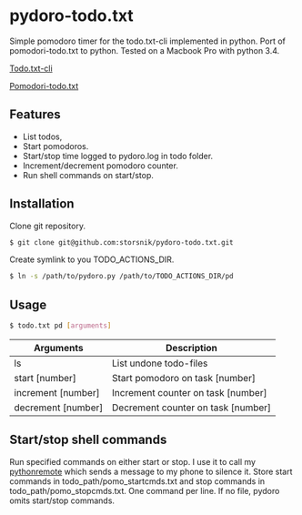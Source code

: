 pydoro-todo.txt
===============

Simple pomodoro timer for the todo.txt-cli implemented in python.
Port of pomodori-todo.txt to python.
Tested on a Macbook Pro with python 3.4.

[Todo.txt-cli](https://github.com/ginatrapani/todo.txt-cli)

[Pomodori-todo.txt](https://github.com/metalelf0/pomodori-todo.txt)

Features
--------

- List todos,
- Start pomodoros.
- Start/stop time logged to pydoro.log in todo folder.
- Increment/decrement pomodoro counter.
- Run shell commands on start/stop.

Installation
------------

Clone git repository.
```sh
$ git clone git@github.com:storsnik/pydoro-todo.txt.git
```
Create symlink to you TODO_ACTIONS_DIR.
```sh
$ ln -s /path/to/pydoro.py /path/to/TODO_ACTIONS_DIR/pd
```

Usage
-----
```sh
$ todo.txt pd [arguments]
```

|Arguments           | Description                        |
|--------------------|------------------------------------|
| ls                 | List undone todo-files             |
| start [number]     | Start pomodoro on task [number]    |
| increment [number] | Increment counter on task [number] |
| decrement [number] | Decrement counter on task [number] |

Start/stop shell commands
-------------------------
Run specified commands on either start or stop.
I use it to call my [pythonremote](https://github.com/storsnik/pythonremote) which sends a message to my phone to silence it.
Store start commands in todo_path/pomo_startcmds.txt and stop commands in todo_path/pomo_stopcmds.txt.
One command per line.
If no file, pydoro omits start/stop commands. 